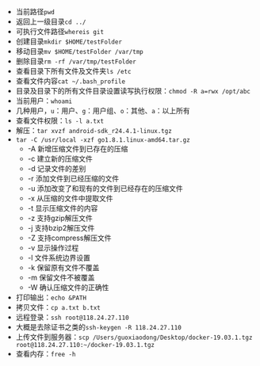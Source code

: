 * 当前路径`pwd`
* 返回上一级目录`cd ../`
* 可执行文件路径`whereis git`
* 创建目录`mkdir $HOME/testFolder`
* 移动目录`mv $HOME/testFolder /var/tmp`
* 删除目录`rm -rf /var/tmp/testFolder`
* 查看目录下所有文件及文件夹`ls /etc`
* 查看文件内容`cat ~/.bash_profile`
* 目录及目录下的所有文件目录设置读写执行权限：`chmod -R a=rwx /opt/abc`
* 当前用户：`whoami`
* 几种用户，`u`：用户、`g`：用户组、`o`：其他、`a`：以上所有
* 查看文件权限：`ls -l a.txt`
* 解压：`tar xvzf android-sdk_r24.4.1-linux.tgz`
* `tar -C /usr/local -xzf go1.8.1.linux-amd64.tar.gz `
	* -A 新增压缩文件到已存在的压缩
	* -c 建立新的压缩文件
	* -d 记录文件的差别
	* -r 添加文件到已经压缩的文件
	* -u 添加改变了和现有的文件到已经存在的压缩文件
	* -x 从压缩的文件中提取文件
	* -t 显示压缩文件的内容
	* -z 支持gzip解压文件
	* -j 支持bzip2解压文件
	* -Z 支持compress解压文件
	* -v 显示操作过程
	* -l 文件系统边界设置
	* -k 保留原有文件不覆盖
	* -m 保留文件不被覆盖
	* -W 确认压缩文件的正确性
* 打印输出：`echo &PATH`
* 拷贝文件：`cp a.txt b.txt`
* 远程登录：`ssh root@118.24.27.110`
* 大概是去除证书之类的`ssh-keygen -R 118.24.27.110`
* 上传文件到服务器：`scp /Users/guoxiaodong/Desktop/docker-19.03.1.tgz root@118.24.27.110:~/docker-19.03.1.tgz`
* 查看内存：`free -h`

